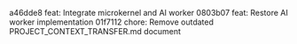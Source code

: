 a46dde8 feat: Integrate microkernel and AI worker
0803b07 feat: Restore AI worker implementation
01f7112 chore: Remove outdated PROJECT_CONTEXT_TRANSFER.md document

